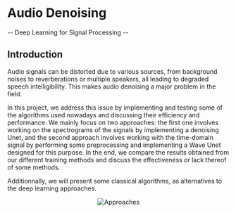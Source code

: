 <h1> Audio Denoising </h1>
-- Deep Learning for Signal Processing --


<h2> Introduction</h2>

Audio signals can be distorted due to various sources, from background noises to reverberations or multiple speakers, all leading to degraded speech intelligibility. This makes audio denoising a major problem in the field.

In this project, we address this issue by implementing and testing some of the algorithms used nowadays and discussing their efficiency and performance. We mainly focus on two approaches: the first one involves working on the spectrograms of the signals by implementing a denoising Unet, and the second approach involves working with the time-domain signal by performing some preprocessing and implementing a Wave Unet designed for this purpose. In the end, we compare the results obtained from our different training methods and discuss the effectiveness or lack thereof of some methods.

Additionnally, we will present some classical algorithms, as alternatives to the deep learning approaches.


<center><img src="https://drive.google.com/uc?export=view&id=1s9EeIm7VVrZmoZNRojkW3uAgV9B_oysr" alt="Approaches">
</center>

